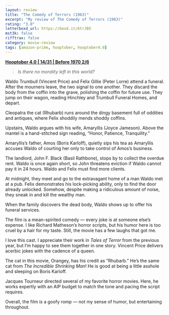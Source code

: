 ```yaml
---
layout: review
title: "The Comedy of Terrors (1963)"
excerpt: "My review of The Comedy of Terrors (1963)"
rating: "3.0"
letterboxd_url: https://boxd.it/6trJB5
mst3k: false
rifftrax: false
category: movie-review
tags: [amazon-prime, hooptober, hooptober4.0]
---
```


<b><a href="https://boxd.it/pRNg0/detail" target="_blank" rel="noopener">Hooptober 4.0 | 14/31 | Before 1970 2/6</a></b>

<blockquote><i>Is there no morality left in this world?</i></blockquote>

Waldo Trumbull (Vincent Price) and Felix Gillie (Peter Lorre) attend a funeral. After the mourners leave, the two signal to one another. They discard the body from the coffin into the grave, polishing the coffin for future use. They jump on their wagon, reading Hinchley and Trumbull Funeral Homes, and depart.

Cleopatra the cat (Rhubarb) runs around the dingy basement full of oddities and antiques, where Felix shoddily mends shoddy coffins.

Upstairs, Waldo argues with his wife, Amaryllis (Joyce Jameson). Above the mantel is a hand-stitched sign reading, “Honor, Patience, Tranquility.”

Amaryllis’s father, Amos (Boris Karloff), quietly sips his tea as Amaryllis accuses Waldo of courting her only to take control of Amos’s business.

The landlord, John F. Black (Basil Rathbone), stops by to collect the overdue rent. Waldo is once again short, so John threatens eviction if Waldo cannot pay it in 24 hours. Waldo and Felix must find more clients.

At midnight, they meet and go to the extravagant home of a man Waldo met at a pub. Felix demonstrates his lock-picking ability, only to find the door already unlocked. Somehow, despite making a ridiculous amount of noise, they sneak in and kill the wealthy man.

When the family discovers the dead body, Waldo shows up to offer his funeral services.

The film is a mean-spirited comedy — every joke is at someone else’s expense. I like Richard Matheson’s horror scripts, but his humor here is too cruel by a hair for my taste. Still, the movie has a few laughs that got me.

I love this cast. I appreciate their work in <i>Tales of Terror</i> from the previous year, but I’m happy to see them together in one story. Vincent Price delivers acerbic jokes with the cadence of a queen.

The cat in this movie, Orangey, has his credit as “Rhubarb.” He’s the same cat from <i>The Incredible Shrinking Man</i>! He is good at being a little asshole and sleeping on Boris Karloff.

Jacques Tourneur directed several of my favorite horror movies. Here, he works expertly with an AIP budget to match the tone and pacing the script requires.

Overall, the film is a goofy romp — not my sense of humor, but entertaining throughout.
